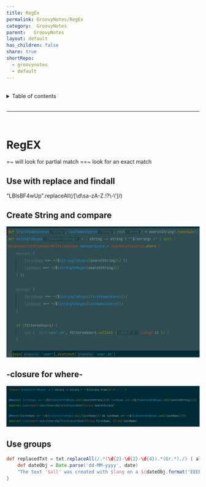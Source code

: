 ```yaml
---  
title: RegEx    
permalink: GroovyNotes/RegEx    
category:  GroovyNotes    
parent:   GroovyNotes    
layout: default    
has_children: false    
share: true    
shortRepo:    
  - groovynotes    
  - default    
---  
```

    
    
<br/>    
    
<details markdown="block">    
<summary>    
Table of contents    
</summary>    
{: .text-delta }    
1. TOC    
{:toc}    
</details>    
    
<br/>    
    
***    
    
<br/>    
    
# RegEX    
    
=~ will look for partial match ==~   look for an exact match    
    
## Use with replace and findall    
    
"LBlsBF4wUp".replaceAll(/[\d\sa-zA-Z.!?\\-\\']/)    
    
## Create String and compare    
    
![](https://github.com/14paxton/GroovyNotes/blob/main/Where.png)    
    
## -closure for where-    
    
![](https://github.com/14paxton/GroovyNotes/blob/main/%40Where.png)    
    
## Use groups    
    
```groovy    
def replacedTxt = txt.replaceAll(/.*(\d{2}-\d{2}-\d{4}).*(Gr.*)./) { all, date, lang ->    
    def dateObj = Date.parse('dd-MM-yyyy', date)    
    "The text '$all' was created with $lang on a ${dateObj.format('EEEE')}."    
}    
```  